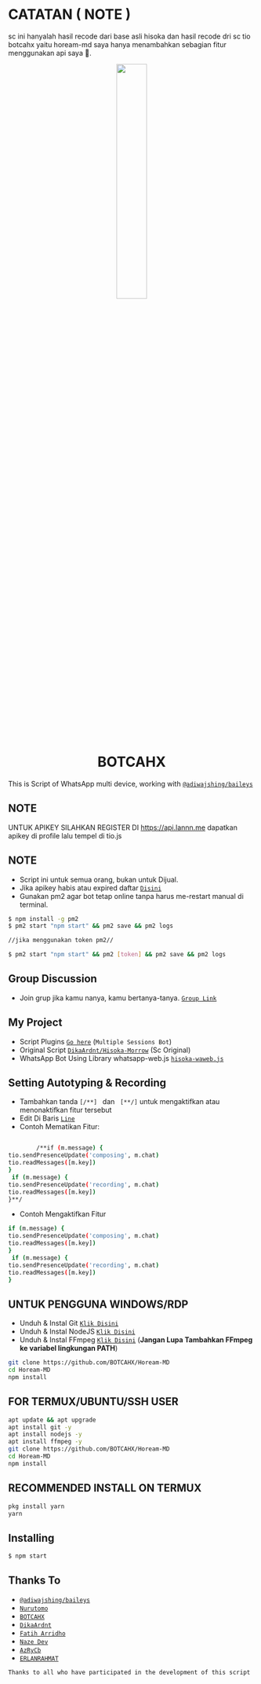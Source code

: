 # CATATAN ( NOTE )
sc ini hanyalah hasil recode dari base asli hisoka dan hasil recode dri sc tio botcahx yaitu hoream-md
saya hanya menambahkan sebagian fitur menggunakan api saya 🙏.

<p align="center">
	<img src="https://telegra.ph/file/2f2dff89c65c9e5a1dddc.png" width="35%" style="margin-left: auto;margin-right: auto;display: block;">
</p>
<h1 align="center">BOTCAHX</h1>

This is Script of WhatsApp multi device, working with [`@adiwajshing/baileys`](https://github.com/adiwajshing/baileys)

## NOTE
UNTUK APIKEY SILAHKAN REGISTER DI https://api.lannn.me dapatkan apikey di profile lalu tempel di tio.js

## NOTE
- Script ini untuk semua orang, bukan untuk Dijual. 
- Jika apikey habis atau expired daftar [`Disini`](https://api.botcahx.biz.id)
- Gunakan pm2 agar bot tetap online tanpa harus me-restart manual di terminal.
```bash
$ npm install -g pm2
$ pm2 start "npm start" && pm2 save && pm2 logs

//jika menggunakan token pm2//

$ pm2 start "npm start" && pm2 [token] && pm2 save && pm2 logs
```

## Group Discussion
- Join grup jika kamu nanya, kamu bertanya-tanya.
[`Group Link`](https://chat.whatsapp.com/D6BZVRSymWaFU28t2lxaO0)
## My Project
* Script Plugins [`Go here`](https://github.com/BOTCAHX/RTXZY-MD) (`Multiple Sessions Bot`)
* Original Script [`DikaArdnt/Hisoka-Morrow`](https://github.com/DikaArdnt/Hisoka-Morrow) (Sc Original)
* WhatsApp Bot Using Library whatsapp-web.js [`hisoka-waweb.js`](https://github.com/Hisoka-Morrou/hisoka-waweb.js/)

## Setting Autotyping & Recording
- Tambahkan tanda ```[/**] ``` dan ``` [**/]```  untuk mengaktifkan atau menonaktifkan fitur tersebut
- Edit Di Baris [`Line`](https://github.com/BOTCAHX/Hoream-MD/blob/609bb8e1690bece0460f05250fd9f59e1fb25dba/tio.js#L189)
- Contoh Mematikan Fitur:
```bash

        /**if (m.message) {
tio.sendPresenceUpdate('composing', m.chat)
tio.readMessages([m.key])
}
 if (m.message) {
tio.sendPresenceUpdate('recording', m.chat)
tio.readMessages([m.key])
}**/

```
- Contoh Mengaktifkan Fitur
```bash
if (m.message) {
tio.sendPresenceUpdate('composing', m.chat)
tio.readMessages([m.key])
}
 if (m.message) {
tio.sendPresenceUpdate('recording', m.chat)
tio.readMessages([m.key])
}
```

## UNTUK PENGGUNA WINDOWS/RDP

* Unduh & Instal Git [`Klik Disini`](https://git-scm.com/downloads)
* Unduh & Instal NodeJS [`Klik Disini`](https://nodejs.org/en/download)
* Unduh & Instal FFmpeg [`Klik Disini`](https://ffmpeg.org/download.html) (**Jangan Lupa Tambahkan FFmpeg ke variabel lingkungan PATH**)


```bash
git clone https://github.com/BOTCAHX/Hoream-MD 
cd Hoream-MD 
npm install
```

## FOR TERMUX/UBUNTU/SSH USER

```bash
apt update && apt upgrade
apt install git -y
apt install nodejs -y
apt install ffmpeg -y
git clone https://github.com/BOTCAHX/Hoream-MD 
cd Hoream-MD 
npm install
```

## RECOMMENDED INSTALL ON TERMUX

```bash
pkg install yarn
yarn
```

## Installing
```bash
$ npm start
```

## Thanks To
* [`@adiwajshing/baileys`](https://github.com/adiwajshing/baileys)
* [`Nurutomo`](https://github.com/Nurutomo)
* [`BOTCAHX`](https://github.com/MhankBarBar)
* [`DikaArdnt`](https://github.com/DikaArdnt)
* [`Fatih Arridho`](https://github.com/BOTCAHX)
* [`Naze Dev`](https://github.com/nazedev)
* [`AzRyCb`](https://github.com/AzRyCb)
* [`ERLANRAHMAT`](https://github.com/ERLANRAHMAT)

```Thanks to all who have participated in the development of this script```
